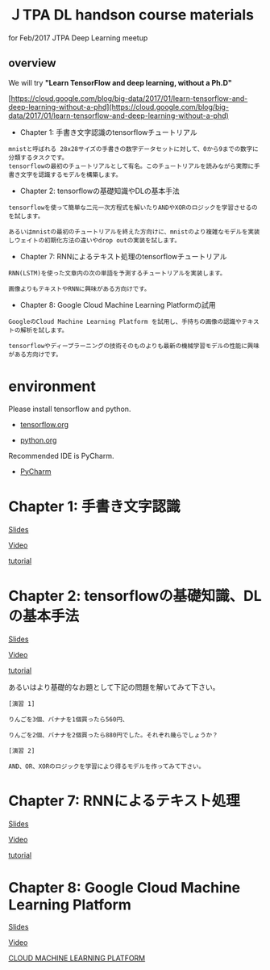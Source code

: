 
# ＪTPA DL handson course materials
for Feb/2017 JTPA Deep Learning meetup

## overview 
We will try **"Learn TensorFlow and deep learning, without a Ph.D"**

[https://cloud.google.com/blog/big-data/2017/01/learn-tensorflow-and-deep-learning-without-a-phd](https://cloud.google.com/blog/big-data/2017/01/learn-tensorflow-and-deep-learning-without-a-phd)


+ Chapter 1: 手書き文字認識のtensorflowチュートリアル

```
mnistと呼ばれる 28x28サイズの手書きの数字データセットに対して、0から9までの数字に分類するタスクです。
tensorflowの最初のチュートリアルとして有名。このチュートリアルを読みながら実際に手書き文字を認識するモデルを構築します。
```

+ Chapter 2: tensorflowの基礎知識やDLの基本手法

```
tensorflowを使って簡単な二元一次方程式を解いたりANDやXORのロジックを学習させるのを試します。

あるいはmnistの最初のチュートリアルを終えた方向けに、mnistのより複雑なモデルを実装しウェイトの初期化方法の違いやdrop outの実装を試します。
```


+ Chapter 7: RNNによるテキスト処理のtensorflowチュートリアル

```
RNN(LSTM)を使った文章内の次の単語を予測するチュートリアルを実装します。

画像よりもテキストやRNNに興味がある方向けです。
```

+ Chapter 8: Google Cloud Machine Learning Platformの試用

```
GoogleのCloud Machine Learning Platform を試用し、手持ちの画像の認識やテキストの解析を試します。

tensorflowやディープラーニングの技術そのものよりも最新の機械学習モデルの性能に興味がある方向けです。
``` 


# environment

Please install tensorflow and python. 

+ [tensorflow.org](https://www.tensorflow.org)

+ [python.org](https://www.python.org)

Recommended IDE is PyCharm.

+ [PyCharm](https://www.jetbrains.com/pycharm/)


# Chapter 1: 手書き文字認識

[Slides](https://docs.google.com/presentation/d/1TVixw6ItiZ8igjp6U17tcgoFrLSaHWQmMOwjlgQY9co/pub?slide=id.p)

[Video](https://www.youtube.com/watch?v=qyvlt7kiQoI&feature=youtu.be)

[tutorial](https://www.tensorflow.org/tutorials/mnist/beginners/)

# Chapter 2: tensorflowの基礎知識、DLの基本手法

[Slides](https://docs.google.com/presentation/d/1TVixw6ItiZ8igjp6U17tcgoFrLSaHWQmMOwjlgQY9co/pub?slide=id.g110257a6da_0_13)

[Video](https://www.youtube.com/watch?v=qyvlt7kiQoI&t=1m12s)

[tutorial](https://www.tensorflow.org/tutorials/mnist/pros/)

あるいはより基礎的なお題として下記の問題を解いてみて下さい。

```
[演習 1]

りんごを3個、バナナを1個買ったら560円、

りんごを2個、バナナを2個買ったら880円でした。それぞれ幾らでしょうか？

[演習 2]

AND、OR、XORのロジックを学習により得るモデルを作ってみて下さい。
```

# Chapter 7: RNNによるテキスト処理

[Slides](https://docs.google.com/presentation/d/e/2PACX-1vRouwj_3cYsmLrNNI3Uq5gv5-hYp_QFdeoan2GlxKgIZRSejozruAbVV0IMXBoPsINB7Jw92vJo2EAM/pub#slide=id.g17d56f1df3_0_106)

[Video](https://www.youtube.com/watch?v=vq2nnJ4g6N0&t=107m25s)

[tutorial](https://www.tensorflow.org/tutorials/recurrent/)


# Chapter 8: Google Cloud Machine Learning Platform
[Slides](https://docs.google.com/presentation/d/e/2PACX-1vRouwj_3cYsmLrNNI3Uq5gv5-hYp_QFdeoan2GlxKgIZRSejozruAbVV0IMXBoPsINB7Jw92vJo2EAM/pub?slide=id.g963e5b4287fb24d_677)

[Video](https://www.youtube.com/watch?v=zqWt8oI4gEw&feature=youtu.be&t=23m6s)

[CLOUD MACHINE LEARNING PLATFORM](https://cloud.google.com/products/machine-learning/)
